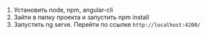 
1. Установить node, npm, angular-cli
2. Зайти в папку проекта и запустить npm install
3. Запустить ng serve. Перейти по ссылке `http://localhost:4200/`

